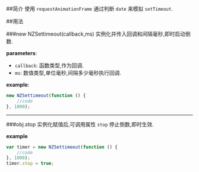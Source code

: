 ##简介
使用 `requestAnimationFrame` 通过判断 `date` 来模拟 `setTimeout`.

##用法

###new NZSettimeout(callback,ms)
实例化并传入回调和间隔毫秒,即时启动倒数.

**parameters**:
- `callback`: 函数类型,作为回调.
- `ms`: 数值类型,单位毫秒,间隔多少毫秒执行回调.

**example**:
```javascript
new NZSettimeout(function () {
    //code
}, 1000);
```
---
###obj.stop
实例化赋值后,可调用属性 `stop` 停止倒数,即时生效.

**example**

```javascript
var timer = new NZSettimeout(function () {
    //code
}, 1000);
timer.stop = true;
```